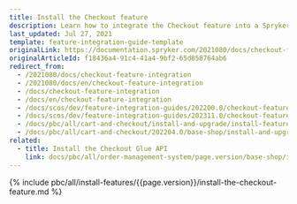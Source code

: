 ```yaml
---
title: Install the Checkout feature
description: Learn how to integrate the Checkout feature into a Spryker project.
last_updated: Jul 27, 2021
template: feature-integration-guide-template
originalLink: https://documentation.spryker.com/2021080/docs/checkout-feature-integration
originalArticleId: f18436a4-91c4-41a4-9bf2-65d858764ab6
redirect_from:
  - /2021080/docs/checkout-feature-integration
  - /2021080/docs/en/checkout-feature-integration
  - /docs/checkout-feature-integration
  - /docs/en/checkout-feature-integration
  - /docs/scos/dev/feature-integration-guides/202200.0/checkout-feature-integration.html
  - /docs/scos/dev/feature-integration-guides/202311.0/checkout-feature-integration.html  
  - /docs/pbc/all/cart-and-checkout/install-and-upgrade/install-features/install-the-checkout-feature.html
  - /docs/pbc/all/cart-and-checkout/202204.0/base-shop/install-and-upgrade/install-features/install-the-checkout-feature.html
related:
  - title: Install the Checkout Glue API
    link: docs/pbc/all/order-management-system/page.version/base-shop/install-and-upgrade/install-glue-api/install-the-checkout-glue-api.html
---
```


{% include pbc/all/install-features/{{page.version}}/install-the-checkout-feature.md %} <!-- To edit, see /_includes/pbc/all/install-features/202311.0/install-the-checkout-feature.md -->
